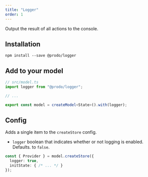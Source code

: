 ```yaml
---
title: "Logger"
order: 1
---
```


Output the result of all actions to the console.

## Installation

```shell
npm install --save @prodo/logger
```

## Add to your model

```ts
// src/model.ts
import logger from "@prodo/logger";

// ...

export const model = createModel<State>().with(logger);
```

## Config

Adds a single item to the `createStore` config.

- `logger` boolean that indicates whether or not logging is enabled. Defaults.
  to `false`.

```ts
const { Provider } = model.createStore({
  logger: true,
  initState: { /* ... */ }
});
```
